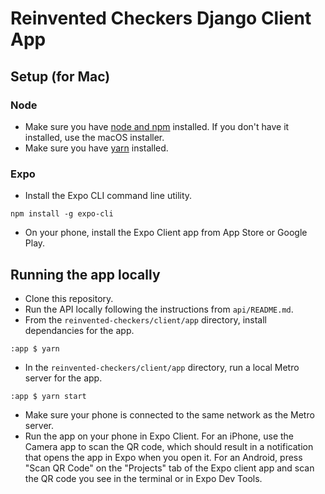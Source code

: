 # Reinvented Checkers Django Client App

## Setup (for Mac)

### Node

- Make sure you have [node and npm](https://nodejs.org/en/download/) installed. If you don't have it installed, use the macOS installer.
- Make sure you have [yarn](https://classic.yarnpkg.com/en/docs/install#mac-stable) installed.

### Expo

- Install the Expo CLI command line utility.
```
npm install -g expo-cli
```
- On your phone, install the Expo Client app from App Store or Google Play.

## Running the app locally

- Clone this repository. 
- Run the API locally following the instructions from `api/README.md`.
- From the `reinvented-checkers/client/app` directory, install dependancies for the app.
```
:app $ yarn
```
- In the `reinvented-checkers/client/app` directory, run a local Metro server for the app.
```
:app $ yarn start
```
- Make sure your phone is connected to the same network as the Metro server.
- Run the app on your phone in Expo Client. For an iPhone, use the Camera app to scan the QR code, which should result in a notification that opens the app in Expo when you open it. For an Android, press "Scan QR Code" on the "Projects" tab of the Expo client app and scan the QR code you see in the terminal or in Expo Dev Tools.
